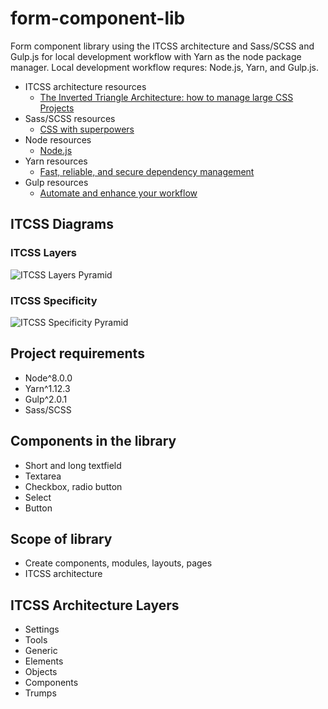 # form-component-lib

Form component library using the ITCSS architecture and Sass/SCSS and Gulp.js for local development workflow with Yarn as the node package manager. Local development workflow requres: Node.js, Yarn, and Gulp.js.

- ITCSS architecture resources
  - [The Inverted Triangle Architecture: how to manage large CSS Projects](https://bit.ly/2LHkIFW)
- Sass/SCSS resources
  - [CSS with superpowers](https://sass-lang.com/)
- Node resources
  - [Node.js](https://nodejs.org/en/)
- Yarn resources
  - [Fast, reliable, and secure dependency management](https://yarnpkg.com/en/)
- Gulp resources
  - [Automate and enhance your workflow](https://gulpjs.com/)

## ITCSS Diagrams

### ITCSS Layers
![ITCSS Layers Pyramid](../assets/itcss-pyramid.jpg?raw=true)

### ITCSS Specificity
![ITCSS Specificity Pyramid](../assets/itcss-specificity.png?raw=true)

## Project requirements

- Node^8.0.0
- Yarn^1.12.3
- Gulp^2.0.1
- Sass/SCSS

## Components in the library

- Short and long textfield
- Textarea
- Checkbox, radio button
- Select
- Button

## Scope of library

- Create components, modules, layouts, pages
- ITCSS architecture

## ITCSS Architecture Layers

- Settings
- Tools
- Generic
- Elements
- Objects
- Components
- Trumps